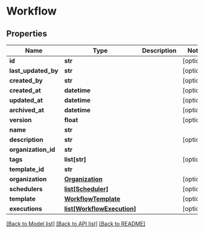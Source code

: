 # Workflow

## Properties
Name | Type | Description | Notes
------------ | ------------- | ------------- | -------------
**id** | **str** |  | [optional] 
**last_updated_by** | **str** |  | [optional] 
**created_by** | **str** |  | [optional] 
**created_at** | **datetime** |  | [optional] 
**updated_at** | **datetime** |  | [optional] 
**archived_at** | **datetime** |  | [optional] 
**version** | **float** |  | [optional] 
**name** | **str** |  | 
**description** | **str** |  | [optional] 
**organization_id** | **str** |  | 
**tags** | **list[str]** |  | [optional] 
**template_id** | **str** |  | 
**organization** | [**Organization**](Organization.md) |  | [optional] 
**schedulers** | [**list[Scheduler]**](Scheduler.md) |  | [optional] 
**template** | [**WorkflowTemplate**](WorkflowTemplate.md) |  | [optional] 
**executions** | [**list[WorkflowExecution]**](WorkflowExecution.md) |  | [optional] 

[[Back to Model list]](../README.md#documentation-for-models) [[Back to API list]](../README.md#documentation-for-api-endpoints) [[Back to README]](../README.md)

